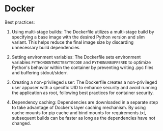 # Docker

Best practices:

1. Using multi-stage builds: The Dockerfile utilizes a multi-stage build by specifying a base image with the desired Python version and slim variant. This helps reduce the final image size by discarding unnecessary build dependencies.

2. Setting environment variables: The Dockerfile sets environment variables `PYTHONDONTWRITEBYTECODE` and `PYTHONUNBUFFERED` to optimize Python's behavior within the container by preventing writing .pyc files and buffering stdout/stderr.

3. Creating a non-privileged user: The Dockerfile creates a non-privileged user appuser with a specific UID to enhance security and avoid running the application as root, following best practices for container security.

4. Dependency caching: Dependencies are downloaded in a separate step to take advantage of Docker's layer caching mechanism. By using cache mounts for pip cache and bind mounts for requirements.txt, subsequent builds can be faster as long as the dependencies have not changed.
